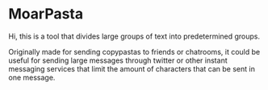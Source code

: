 # MoarPasta

Hi, this is a tool that divides large groups of text into predetermined groups.

Originally made for sending copypastas to friends or chatrooms, it could be useful for sending large messages through twitter or other instant messaging services that limit the amount of characters that can be sent in one message.
